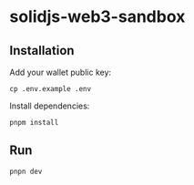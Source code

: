 # solidjs-web3-sandbox

## Installation
Add your wallet public key:
```
cp .env.example .env
```
Install dependencies:
```
pnpm install
```

## Run
```
pnpn dev
```
